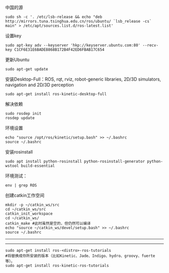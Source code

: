 
中国的源
```
sudo sh -c '. /etc/lsb-release && echo "deb http://mirrors.tuna.tsinghua.edu.cn/ros/ubuntu/ `lsb_release -cs` main" > /etc/apt/sources.list.d/ros-latest.list'
```

设置key
```
sudo apt-key adv --keyserver 'hkp://keyserver.ubuntu.com:80' --recv-key C1CF6E31E6BADE8868B172B4F42ED6FBAB17C654
```

更新Ubuntu
```
sudo apt-get update
```

安装Desktop-Full：ROS, rqt, rviz, robot-generic libraries, 2D/3D simulators, navigation and 2D/3D perception
```
sudo apt-get install ros-kinetic-desktop-full
```

解决依赖
```
sudo rosdep init
rosdep update
```

环境设置
```
echo "source /opt/ros/kinetic/setup.bash" >> ~/.bashrc
source ~/.bashrc

```

安装rosinstall
```
sudo apt install python-rosinstall python-rosinstall-generator python-wstool build-essential
```

环境测试：
```
env | grep ROS
```

创建catkin工作空间
```
mkdir -p ~/catkin_ws/src
cd ~/catkin_ws/src
catkin_init_workspace
cd ~/catkin_ws/
catkin_make #此时虽然是空的，但仍然可以编译
echo "source ~/catkin_ws/devel/setup.bash" >> ~/.bashrc
source ~/.bashrc

```


---





---

```
sudo apt-get install ros-<distro>-ros-tutorials
#将替换成你所安装的版本（比如Kinetic、Jade、Indigo、hydro、groovy、fuerte等）。
sudo apt-get install ros-kinetic-ros-tutorials
```
